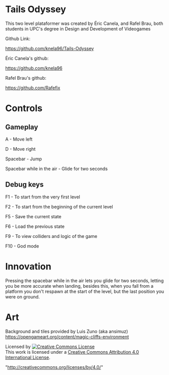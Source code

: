 ﻿# Tails Odyssey

This two level plataformer was created by Éric Canela, and Rafel Brau, 
both students in UPC's degree in Design and Development of Videogames

Github Link:

https://github.com/knela96/Tails-Odyssey

Éric Canela's github:

https://github.com/knela96

Rafel Brau's github:

https://github.com/Rafefix


# Controls
## Gameplay

A - Move left

D - Move right

Spacebar - Jump

Spacebar while in the air - Glide for two seconds

## Debug keys

F1 - To start from the very first level

F2 - To start from the beginning of the current level

F5 - Save the current state

F6 - Load the previous state

F9 - To view colliders and logic of the game

F10 - God mode


# Innovation 

Pressing the spacebar while in the air lets you glide for two seconds, letting you be more accurate when landing, 
besides this, when you fall from a platform you don't respawn at the start of the level, but the last position you were on ground.

# Art

Background and tiles provided by Luis Zuno (aka ansimuz) https://opengameart.org/content/magic-cliffs-environment

Licensed by <a rel="license" href="http://creativecommons.org/licenses/by/4.0/"><img alt="Creative Commons License" style="border-width:0" src="https://i.creativecommons.org/l/by/4.0/88x31.png" /></a><br />This work is licensed under a <a rel="license" href="http://creativecommons.org/licenses/by/4.0/">Creative Commons Attribution 4.0 International License</a>.


"http://creativecommons.org/licenses/by/4.0/"